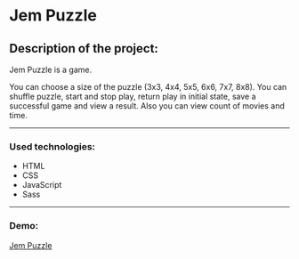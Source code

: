 # Jem Puzzle

## Description of the project:

Jem Puzzle is a game.

You can choose a size of the puzzle (3x3, 4x4, 5x5, 6x6, 7x7, 8x8). You can shuffle puzzle, start and stop play, return play in initial state, save a successful game and view a result. Also you can view count of movies and time.

---

### Used technologies:

- HTML
- CSS
- JavaScript
- Sass

---

### Demo:

[Jem Puzzle](https://rolling-scopes-school.github.io/pshigotskaya26-JSFE2022Q3/gem-puzzle/index.html)
